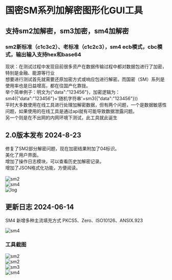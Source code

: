 # 国密SM系列加解密图形化GUI工具
## 支持sm2加解密，sm3加密，sm4加解密
### sm2新标准（c1c3c2）、老标准（c1c2c3），sm4 ecb模式，cbc模式，输出输入支持hex和base64

现状：在测试过程中发现目前很多资产在数据传输过程中都对数据包进行了加密，特别是金融、能源等行业<br>
想要进行测试首先就需要还原加密方式或响应包进行解密。而国密（SM）系列是使用率也是日益增高，都在往国产化靠拢。<br>
举个简单例子：明文为{"data":"123456"}，加密逻辑为：sm4({"data":"123456"}+'随机字符串'+sm3({"data":"123456"}))<br>
平时大多数使用在线工具进行处理加解密数据，但有两个问题，一个是数据敏感性问题，如果使用的在线工具是通过api就有可能导致数据泄露问题。<br>
另一个则是在不出网的内网环境下测试，此工具就此诞生<br>


## 2.0版本发布 2024-8-23
修复了SM2部分解密问题，现在加密结果附加了04标识。<br>
美化了用户界面。<br>
增加了操作日志模块，可以查看历史加解密记录。<br>
增加了JSON格式化功能，方便阅读。<br><br>
![sm2](img/p2sm2.png)<br>
![sm4](img/p2sm4.png)<br>
![log](img/p2log.png)<br>

## 更新日志 2024-06-14
SM4 新增多种主流填充方式
PKCS5、Zero、ISO10126、ANSIX.923

![sm4](img/v1.2.png)<br>


### 工具截图

![sm2](img/sm2.png)<br>
![sm2](img/sm2-base64.png)<br>
![sm3](img/sm3.png)<br>
![sm4](img/sm4.png)<br>
